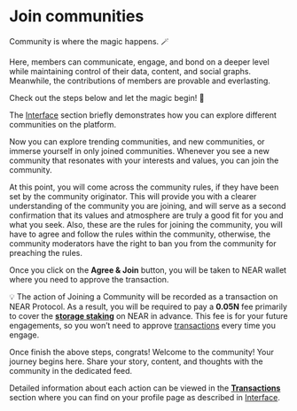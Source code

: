 # Join communities

Community is where the magic happens. 🪄

Here, members can communicate, engage, and bond on a deeper level while maintaining control of their data, content, and social graphs. Meanwhile, the contributions of members are provable and everlasting.

Check out the steps below and let the magic begin! 🔮

The [Interface](../getting-started/interface.md) section briefly demonstrates how you can explore different communities on the platform.

Now you can explore trending communities, and new communities, or immerse yourself in only joined communities. Whenever you see a new community that resonates with your interests and values, you can join the community.

At this point, you will come across the community rules, if they have been set by the community originator. This will provide you with a clearer understanding of the community you are joining, and will serve as a second confirmation that its values and atmosphere are truly a good fit for you and what you seek. Also, these are the rules for joining the community, you will have to agree and follow the rules within the community, otherwise, the community moderators have the right to ban you from the community for preaching the rules.

Once you click on the **Agree & Join** button, you will be taken to NEAR wallet where you need to approve the transaction.

&#x20;💡 The action of Joining a Community will be recorded as a transaction on NEAR Protocol. As a result, you will be required to pay a **0.05N** fee primarily to cover the [**storage staking**](https://docs.near.org/concepts/storage/storage-staking) on NEAR in advance. This fee is for your future engagements, so you won’t need to approve [transactions](https://docs.near.org/concepts/basics/transactions/gas) every time you engage.

Once finish the above steps, congrats! Welcome to the community! Your journey begins here. Share your story, content, and thoughts with the community in the dedicated feed.

Detailed information about each action can be viewed in the [**Transactions**](../getting-started/interface.md#profile-section) section where you can find on your profile page as described in [Interface](../getting-started/interface.md).
